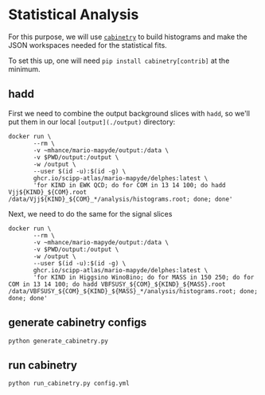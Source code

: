 # Statistical Analysis

For this purpose, we will use [`cabinetry`](https://pypi.org/project/cabinetry/)
to build histograms and make the JSON workspaces needed for the statistical
fits.

To set this up, one will need `pip install cabinetry[contrib]` at the minimum.

## hadd

First we need to combine the output background slices with `hadd`, so we'll put
them in our local `[output](./output)` directory:

```
docker run \
       --rm \
       -v ~mhance/mario-mapyde/output:/data \
       -v $PWD/output:/output \
       -w /output \
       --user $(id -u):$(id -g) \
       ghcr.io/scipp-atlas/mario-mapyde/delphes:latest \
       'for KIND in EWK QCD; do for COM in 13 14 100; do hadd Vjj${KIND}_${COM}.root /data/Vjj${KIND}_${COM}_*/analysis/histograms.root; done; done'
```

Next, we need to do the same for the signal slices

```
docker run \
       --rm \
       -v ~mhance/mario-mapyde/output:/data \
       -v $PWD/output:/output \
       -w /output \
       --user $(id -u):$(id -g) \
       ghcr.io/scipp-atlas/mario-mapyde/delphes:latest \
       'for KIND in Higgsino WinoBino; do for MASS in 150 250; do for COM in 13 14 100; do hadd VBFSUSY_${COM}_${KIND}_${MASS}.root /data/VBFSUSY_${COM}_${KIND}_${MASS}_*/analysis/histograms.root; done; done; done'
```

## generate cabinetry configs

```
python generate_cabinetry.py
```

## run cabinetry

```
python run_cabinetry.py config.yml
```
